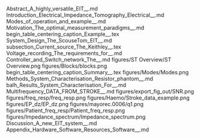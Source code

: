 Abstract_A_highly_versatile_EIT__.md
Introduction_Electrical_Impedance_Tomography_Electrical__.md
Modes_of_operation_and_example__.md
Motivation_The_optimal_measurement_paradigms__.md
begin_table_centering_caption_Example__.tex
System_Design_The_ScouseTom_EIT__.md
subsection_Current_source_The_Keithley__.tex
Voltage_recording_The_requirements_for__.md
Controller_and_Switch_network_The__.md
figures/ST Overview/ST Overview.png
figures/Blocks/blocks.png
begin_table_centering_caption_Summary__.tex
figures/Modes/Modes.png
Methods_System_Characterisation_Resistor_phantom__.md
balh_Results_System_Characterisation_For__.md
Multifrequency_DATA_FROM_STROKE__.md
figures/export_fig_out/SNR.png
figures/freq_resp/freq_resp.png
figures/Haemo/Stroke_data_example.png
figures/EP_dz/EP_dz.png
figures/mayorec.0006/q1.png
figures/Patient_freq_resp/Patient_freq_resp.png
figures/Impedance_spectrum/Impedance_spectrum.png
Discussion_A_new_EIT_system__.md
Appendix_Hardware_Software_Resources_Software__.md